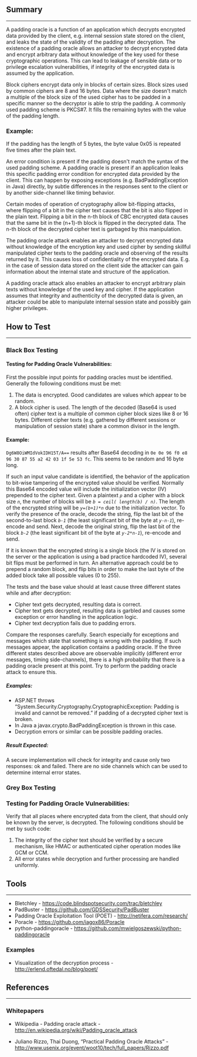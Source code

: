 ## Summary
-------

A padding oracle is a function of an application which decrypts encrypted data provided by the client, e.g. internal session state stored on the client, and leaks the state of the validity of the padding after decryption. The existence of a padding oracle allows an attacker to decrypt encrypted data and encrypt arbitrary data without knowledge of the key used for these cryptographic operations. This can lead to leakage of sensible data or to privilege escalation vulnerabilities, if integrity of the encrypted data is assumed by the application.

Block ciphers encrypt data only in blocks of certain sizes. Block sizes used by common ciphers are 8 and 16 bytes. Data where the size doesn't match a multiple of the block size of the used cipher has to be padded in a specific manner so the decryptor is able to strip the padding. A commonly used padding scheme is PKCS\#7. It fills the remaining bytes with the value of the padding length.

### Example:

If the padding has the length of 5 bytes, the byte value 0x05 is repeated five times after the plain text.

An error condition is present if the padding doesn't match the syntax of the used padding scheme. A padding oracle is present if an application leaks this specific padding error condition for encrypted data provided by the client. This can happen by exposing exceptions (e.g. BadPaddingException in Java) directly, by subtle differences in the responses sent to the client or by another side-channel like timing behavior.

Certain modes of operation of cryptography allow bit-flipping attacks, where flipping of a bit in the cipher text causes that the bit is also flipped in the plain text. Flipping a bit in the n-th block of CBC encrypted data causes that the same bit in the (n+1)-th block is flipped in the decrypted data. The n-th block of the decrypted cipher text is garbaged by this manipulation.

The padding oracle attack enables an attacker to decrypt encrypted data without knowledge of the encryption key and used cipher by sending skillful manipulated cipher texts to the padding oracle and observing of the results returned by it. This causes loss of confidentiality of the encrypted data. E.g. in the case of session data stored on the client side the attacker can gain information about the internal state and structure of the application.

A padding oracle attack also enables an attacker to encrypt arbitrary plain texts without knowledge of the used key and cipher. If the application assumes that integrity and authenticity of the decrypted data is given, an attacker could be able to manipulate internal session state and possibly gain higher privileges.

## How to Test
-----------

### Black Box Testing

#### Testing for Padding Oracle Vulnerabilities:
First the possible input points for padding oracles must be identified. Generally the following conditions must be met:

1.  The data is encrypted. Good candidates are values which appear to be random.
2.  A block cipher is used. The length of the decoded (Base64 is used often) cipher text is a multiple of common cipher block sizes like 8 or 16 bytes. Different cipher texts (e.g. gathered by different sessions or manipulation of session state) share a common divisor in the length.

#### Example:

`Dg6W8OiWMIdVokIDH15T/A==` results after Base64 decoding in `0e 0e 96 f0 e8 96 30 87 55 a2 42 03 1f 5e 53 fc`. This seems to be random and 16 byte long.

If such an input value candidate is identified, the behavior of the application to bit-wise tampering of the encrypted value should be verified. Normally this Base64 encoded value will include the initialization vector (IV) prepended to the cipher text. Given a plaintext *`p`* and a cipher with a block size *`n`*, the number of blocks will be *`b = ceil( length(b) / n)`*. The length of the encrypted string will be *`y=(b+1)*n`* due to the initialization vector. To verify the presence of the oracle, decode the string, flip the last bit of the second-to-last block *`b-1`* (the least significant bit of the byte at *`y-n-1`*), re-encode and send. Next, decode the original string, flip the last bit of the block *`b-2`* (the least significant bit of the byte at *`y-2*n-1`*), re-encode and send.

If it is known that the encrypted string is a single block (the IV is stored on the server or the application is using a bad practice hardcoded IV), several bit flips must be performed in turn. An alternative approach could be to prepend a random block, and flip bits in order to make the last byte of the added block take all possible values (0 to 255).

The tests and the base value should at least cause three different states while and after decryption:

-   Cipher text gets decrypted, resulting data is correct.
-   Cipher text gets decrypted, resulting data is garbled and causes some exception or error handling in the application logic.
-   Cipher text decryption fails due to padding errors.

Compare the responses carefully. Search especially for exceptions and messages which state that something is wrong with the padding. If such messages appear, the application contains a padding oracle. If the three different states described above are observable implicitly (different error messages, timing side-channels), there is a high probability that there is a padding oracle present at this point. Try to perform the padding oracle attack to ensure this.

##### Examples:

-   ASP.NET throws “System.Security.Cryptography.CryptographicException: Padding is invalid and cannot be removed.” if padding of a decrypted cipher text is broken.
-   In Java a javax.crypto.BadPaddingException is thrown in this case.
-   Decryption errors or similar can be possible padding oracles.

##### Result Expected:
A secure implementation will check for integrity and cause only two responses: ok and failed. There are no side channels which can be used to determine internal error states.

### Grey Box Testing

### Testing for Padding Oracle Vulnerabilities:
Verify that all places where encrypted data from the client, that should only be known by the server, is decrypted. The following conditions should be met by such code:

1.  The integrity of the cipher text should be verified by a secure mechanism, like HMAC or authenticated cipher operation modes like GCM or CCM.
2.  All error states while decryption and further processing are handled uniformly.

## Tools
-----

-   Bletchley - [<https://code.blindspotsecurity.com/trac/bletchley>](https://code.blindspotsecurity.com/trac/bletchley)
-   PadBuster - [<https://github.com/GDSSecurity/PadBuster>](https://github.com/GDSSecurity/PadBuster)
-   Padding Oracle Exploitation Tool (POET) - [<http://netifera.com/research/>](http://netifera.com/research/)
-   Poracle - [<https://github.com/iagox86/Poracle>](https://github.com/iagox86/Poracle)
-   python-paddingoracle - [<https://github.com/mwielgoszewski/python-paddingoracle>](https://github.com/mwielgoszewski/python-paddingoracle)

### Examples
* Visualization of the decryption process - [<http://erlend.oftedal.no/blog/poet/>](http://erlend.oftedal.no/blog/poet/)

## References
----------

### Whitepapers
* Wikipedia - Padding oracle attack - [<http://en.wikipedia.org/wiki/Padding_oracle_attack>](http://en.wikipedia.org/wiki/Padding_oracle_attack)

-   Juliano Rizzo, Thai Duong, “Practical Padding Oracle Attacks” - [<http://www.usenix.org/event/woot10/tech/full_papers/Rizzo.pdf>](http://www.usenix.org/event/woot10/tech/full_papers/Rizzo.pdf)
